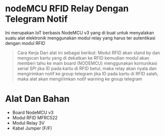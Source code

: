 # nodeMCU RFID Relay Dengan Telegram Notif

Ini merupakan IoT berbasis NodeMCU v3 yang di buat untuk menyalakan suatu alat elektronik menggunakan modul relay yang harus ter autentikasi dengan modul RFID

> Cara Kerja Dari alat ini sebagai berikut:
> Modul RFID akan stand by dan mengscan kartu yang di dekatkan ke RFID
> kemudian modul akan memberi tahu ke main board (NODEMCU) menggunakan komunikasi serial SPI
> jika ID pada kartu di RFID betul, maka relay akan nyala dan mengirimkan notif ke group telegram
> jika ID pada kartu di RFID salah, maka alat akan mengirimkan notif warning ke group telegram

# Alat Dan Bahan
  - Board NodeMCU v3
  - Modul RFID MFRC522
  - Modul Relay 3V
  - Kabel Jumper (F/F)
